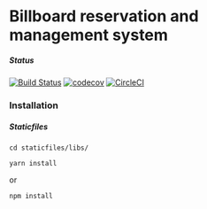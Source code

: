 # Billboard reservation and management system

##### Status
[![Build Status](https://travis-ci.org/upy/billboard.svg?branch=master)](https://travis-ci.org/upy/billboard) [![codecov](https://codecov.io/gh/upy/billboard/branch/master/graph/badge.svg)](https://codecov.io/gh/upy/billboard) [![CircleCI](https://circleci.com/gh/upy/billboard.svg?style=shield)](https://circleci.com/gh/upy/billboard)

### Installation

##### Staticfiles
``cd staticfiles/libs/``

``yarn install``

or

``npm install``
